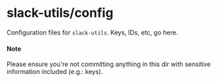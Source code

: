 # slack-utils/config

Configuration files for `slack-utils`. Keys, IDs, etc, go here.

#### Note

Please ensure you're not committing anything in this dir with sensitive information included (e.g.: keys).
